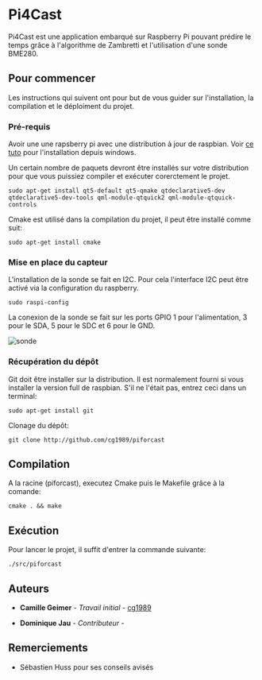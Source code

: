 # Pi4Cast

Pi4Cast est une application embarqué sur Raspberry Pi pouvant prédire le temps grâce à l'algorithme de Zambretti et l'utilisation d'une sonde BME280.

## Pour commencer

Les instructions qui suivent ont pour but de vous guider sur l'installation, la compilation et le déploiment du projet.


### Pré-requis

Avoir une une rapsberry pi avec une distribution à jour de raspbian. Voir  [ce tuto](https://raspbian-france.fr/creez-carte-sd-raspbian-raspberry-pi-windows/) pour l'installation depuis windows.

Un certain nombre de paquets devront être installés sur votre distribution pour que vous puissiez compiler et exécuter corerctement le projet.

```
sudo apt-get install qt5-default qt5-qmake qtdeclarative5-dev qtdeclarative5-dev-tools qml-module-qtquick2 qml-module-qtquick-controls
```

Cmake est utilisé dans la compilation du projet, il peut être installé comme suit:

```
sudo apt-get install cmake
```

### Mise en place du capteur



L'installation de la sonde se fait en I2C. Pour cela l'interface I2C peut être activé via la configuration du raspberry.

```
sudo raspi-config
```
La conexion de la sonde se fait sur les ports GPIO 1 pour l'alimentation, 3 pour le SDA, 5 pour le SDC et 6 pour le GND.

![sonde](https://user-images.githubusercontent.com/11860095/38394384-1899c3d4-38e3-11e8-8f8d-a93918971773.png)


### Récupération du dépôt

Git doit être installer sur la distribution. Il est normalement fourni si vous installer la version full de raspbian. S'il ne l'était pas, entrez ceci dans un terminal:

```
sudo apt-get install git
```

Clonage du dépôt:

```
git clone http://github.com/cg1989/piforcast
```

## Compilation

A la racine (piforcast), executez Cmake puis le Makefile grâce à la comande:

```
cmake . && make
```


## Exécution

Pour lancer le projet, il suffit d'entrer la commande suivante:

```
./src/piforcast
```


## Auteurs

* **Camille Geimer** - *Travail initial* - [cg1989](https://github.com/cg1989)

* **Dominique Jau** - *Contributeur* - 


## Remerciements

* Sébastien Huss pour ses conseils avisés

